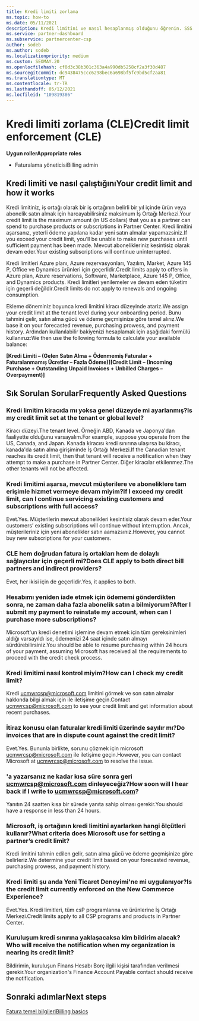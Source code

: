 ```yaml
---
title: Kredi limiti zorlama
ms.topic: how-to
ms.date: 05/11/2021
description: Kredi limitini ve nasıl hesaplanmış olduğunu öğrenin. SSS'yi içerir.
ms.service: partner-dashboard
ms.subservice: partnercenter-csp
author: sodeb
ms.author: sodeb
ms.localizationpriority: medium
ms.custom: SEOMAY.20
ms.openlocfilehash: cf0d3c38b301c363a4a990db5258cf2a3f30d487
ms.sourcegitcommit: dc9438475ccc6298bec6a698bf5fc9bd5cf2aa81
ms.translationtype: MT
ms.contentlocale: tr-TR
ms.lasthandoff: 05/12/2021
ms.locfileid: "109819386"
---
```

# <a name="credit-limit-enforcement-cle"></a><span data-ttu-id="488e5-104">Kredi limiti zorlama (CLE)</span><span class="sxs-lookup"><span data-stu-id="488e5-104">Credit limit enforcement (CLE)</span></span>

<span data-ttu-id="488e5-105">**Uygun roller**</span><span class="sxs-lookup"><span data-stu-id="488e5-105">**Appropriate roles**</span></span>

- <span data-ttu-id="488e5-106">Faturalama yöneticisi</span><span class="sxs-lookup"><span data-stu-id="488e5-106">Billing admin</span></span>

## <a name="your-credit-limit-and-how-it-works"></a><span data-ttu-id="488e5-107">Kredi limiti ve nasıl çalıştığını</span><span class="sxs-lookup"><span data-stu-id="488e5-107">Your credit limit and how it works</span></span>

<span data-ttu-id="488e5-108">Kredi limitiniz, iş ortağı olarak bir iş ortağının belirli bir yıl içinde ürün veya abonelik satın almak için harcayabilirsiniz maksimum İş Ortağı Merkezi.</span><span class="sxs-lookup"><span data-stu-id="488e5-108">Your credit limit is the maximum amount (in US dollars) that you as a partner can spend to purchase products or subscriptions in Partner Center.</span></span> <span data-ttu-id="488e5-109">Kredi limitini aşarsanız, yeterli ödeme yapılana kadar yeni satın almalar yapamazsiniz.</span><span class="sxs-lookup"><span data-stu-id="488e5-109">If you exceed your credit limit, you’ll be unable to make new purchases until sufficient payment has been made.</span></span> <span data-ttu-id="488e5-110">Mevcut abonelikleriniz kesintisiz olarak devam eder.</span><span class="sxs-lookup"><span data-stu-id="488e5-110">Your existing subscriptions will continue uninterrupted.</span></span>

<span data-ttu-id="488e5-111">Kredi limitleri Azure planı, Azure rezervasyonları, Yazılım, Market, Azure 145 P, Office ve Dynamics ürünleri için geçerlidir.</span><span class="sxs-lookup"><span data-stu-id="488e5-111">Credit limits apply to offers in Azure plan, Azure reservations, Software, Marketplace, Azure 145 P, Office, and Dynamics products.</span></span> <span data-ttu-id="488e5-112">Kredi limitleri yenilemeler ve devam eden tüketim için geçerli değildir.</span><span class="sxs-lookup"><span data-stu-id="488e5-112">Credit limits do not apply to renewals and ongoing consumption.</span></span>

<span data-ttu-id="488e5-113">Ekleme döneminiz boyunca kredi limitini kiracı düzeyinde atariz.</span><span class="sxs-lookup"><span data-stu-id="488e5-113">We assign your credit limit at the tenant level during your onboarding period.</span></span> <span data-ttu-id="488e5-114">Bunu tahmini gelir, satın alma gücü ve ödeme geçmişinize göre temel alırız.</span><span class="sxs-lookup"><span data-stu-id="488e5-114">We base it on your forecasted revenue, purchasing prowess, and payment history.</span></span> <span data-ttu-id="488e5-115">Ardından kullanılabilir bakiyenizi hesaplamak için aşağıdaki formülü kullanıruz:</span><span class="sxs-lookup"><span data-stu-id="488e5-115">We then use the following formula to calculate your available balance:</span></span>

<span data-ttu-id="488e5-116">**[Kredi Limiti – (Gelen Satın Alma + Ödenmemiş Faturalar + Faturalanmamış Ücretler – Fazla Ödeme)]**</span><span class="sxs-lookup"><span data-stu-id="488e5-116">**[Credit Limit – (Incoming Purchase + Outstanding Unpaid Invoices + Unbilled Charges – Overpayment)]**</span></span>

## <a name="frequently-asked-questions"></a><span data-ttu-id="488e5-117">Sık Sorulan Sorular</span><span class="sxs-lookup"><span data-stu-id="488e5-117">Frequently Asked Questions</span></span>

### <a name="is-my-credit-limit-set-at-the-tenant-or-global-level"></a><span data-ttu-id="488e5-118">Kredi limitim kiracıda mı yoksa genel düzeyde mi ayarlanmış?</span><span class="sxs-lookup"><span data-stu-id="488e5-118">Is my credit limit set at the tenant or global level?</span></span>

<span data-ttu-id="488e5-119">Kiracı düzeyi.</span><span class="sxs-lookup"><span data-stu-id="488e5-119">The tenant level.</span></span> <span data-ttu-id="488e5-120">Örneğin ABD, Kanada ve Japonya'dan faaliyette olduğunu varsayalım.</span><span class="sxs-lookup"><span data-stu-id="488e5-120">For example, suppose you operate from the US, Canada, and Japan.</span></span> <span data-ttu-id="488e5-121">Kanada kiracısı kredi sınırına ulaşırsa bu kiracı, kanada'da satın alma girişiminde İş Ortağı Merkezi.</span><span class="sxs-lookup"><span data-stu-id="488e5-121">If the Canadian tenant reaches its credit limit, then that tenant will receive a notification when they attempt to make a purchase in Partner Center.</span></span> <span data-ttu-id="488e5-122">Diğer kiracılar etkilenmez.</span><span class="sxs-lookup"><span data-stu-id="488e5-122">The other tenants will not be affected.</span></span> 

### <a name="if-i-exceed-my-credit-limit-can-i-continue-servicing-existing-customers-and-subscriptions-with-full-access"></a><span data-ttu-id="488e5-123">Kredi limitimi aşarsa, mevcut müşterilere ve aboneliklere tam erişimle hizmet vermeye devam miyim?</span><span class="sxs-lookup"><span data-stu-id="488e5-123">If I exceed my credit limit, can I continue servicing existing customers and subscriptions with full access?</span></span>

<span data-ttu-id="488e5-124">Evet.</span><span class="sxs-lookup"><span data-stu-id="488e5-124">Yes.</span></span> <span data-ttu-id="488e5-125">Müşterilerin mevcut abonelikleri kesintisiz olarak devam eder.</span><span class="sxs-lookup"><span data-stu-id="488e5-125">Your customers’ existing subscriptions will continue without interruption.</span></span> <span data-ttu-id="488e5-126">Ancak, müşterileriniz için yeni abonelikler satın aamazsınız.</span><span class="sxs-lookup"><span data-stu-id="488e5-126">However, you cannot buy new subscriptions for your customers.</span></span>

### <a name="does-cle-apply-to-both-direct-bill-partners-and-indirect-providers"></a><span data-ttu-id="488e5-127">CLE hem doğrudan fatura iş ortakları hem de dolaylı sağlayıcılar için geçerli mi?</span><span class="sxs-lookup"><span data-stu-id="488e5-127">Does CLE apply to both direct bill partners and indirect providers?</span></span>

<span data-ttu-id="488e5-128">Evet, her ikisi için de geçerlidir.</span><span class="sxs-lookup"><span data-stu-id="488e5-128">Yes, it applies to both.</span></span>

### <a name="after-i-submit-my-payment-to-reinstate-my-account-when-can-i-purchase-more-subscriptions"></a><span data-ttu-id="488e5-129">Hesabımı yeniden iade etmek için ödememi gönderdikten sonra, ne zaman daha fazla abonelik satın a bilmiyorum?</span><span class="sxs-lookup"><span data-stu-id="488e5-129">After I submit my payment to reinstate my account, when can I purchase more subscriptions?</span></span> 

<span data-ttu-id="488e5-130">Microsoft'un kredi denetimi işlemine devam etmek için tüm gereksinimleri aldığı varsayıldı ise, ödemenizi 24 saat içinde satın almayı sürdürebilirsiniz.</span><span class="sxs-lookup"><span data-stu-id="488e5-130">You should be able to resume purchasing within 24 hours of your payment, assuming Microsoft has received all the requirements to proceed with the credit check process.</span></span>

### <a name="how-can-i-check-my-credit-limit"></a><span data-ttu-id="488e5-131">Kredi limitimi nasıl kontrol miyim?</span><span class="sxs-lookup"><span data-stu-id="488e5-131">How can I check my credit limit?</span></span>

<span data-ttu-id="488e5-132">Kredi [ucmwrcsp@microsoft.com](mailto:ucmwrcsp@microsoft.com) limitini görmek ve son satın almalar hakkında bilgi almak için ile iletişime geçin.</span><span class="sxs-lookup"><span data-stu-id="488e5-132">Contact [ucmwrcsp@microsoft.com](mailto:ucmwrcsp@microsoft.com) to see your credit limit and get information about recent purchases.</span></span>

### <a name="do-invoices-that-are-in-dispute-count-against-the-credit-limit"></a><span data-ttu-id="488e5-133">İtiraz konusu olan faturalar kredi limiti üzerinde sayılır mı?</span><span class="sxs-lookup"><span data-stu-id="488e5-133">Do invoices that are in dispute count against the credit limit?</span></span>

<span data-ttu-id="488e5-134">Evet.</span><span class="sxs-lookup"><span data-stu-id="488e5-134">Yes.</span></span> <span data-ttu-id="488e5-135">Bununla birlikte, sorunu çözmek için microsoft [ucmwrcsp@microsoft.com](mailto:ucmwrcsp@microsoft.com) ile iletişime geçin.</span><span class="sxs-lookup"><span data-stu-id="488e5-135">However, you can contact Microsoft at [ucmwrcsp@microsoft.com](mailto:ucmwrcsp@microsoft.com) to resolve the issue.</span></span>

### <a name="how-soon-will-i-hear-back-if-i-write-to-ucmwrcspmicrosoftcom"></a><span data-ttu-id="488e5-136">'a yazarsanız ne kadar kısa süre sonra geri ucmwrcsp@microsoft.com dinleyeceğiz?</span><span class="sxs-lookup"><span data-stu-id="488e5-136">How soon will I hear back if I write to ucmwrcsp@microsoft.com?</span></span>

<span data-ttu-id="488e5-137">Yanıtın 24 saatten kısa bir sürede yanıta sahip olması gerekir.</span><span class="sxs-lookup"><span data-stu-id="488e5-137">You should have a response in less than 24 hours.</span></span> 

### <a name="what-criteria-does-microsoft-use-for-setting-a-partners-credit-limit"></a><span data-ttu-id="488e5-138">Microsoft, iş ortağının kredi limitini ayarlarken hangi ölçütleri kullanır?</span><span class="sxs-lookup"><span data-stu-id="488e5-138">What criteria does Microsoft use for setting a partner’s credit limit?</span></span>

<span data-ttu-id="488e5-139">Kredi limitini tahmin edilen gelir, satın alma gücü ve ödeme geçmişinize göre belirleriz.</span><span class="sxs-lookup"><span data-stu-id="488e5-139">We determine your credit limit based on your forecasted revenue, purchasing prowess, and payment history.</span></span>

### <a name="is-the-credit-limit-currently-enforced-on-the-new-commerce-experience"></a><span data-ttu-id="488e5-140">Kredi limiti şu anda Yeni Ticaret Deneyimi'ne mi uygulanıyor?</span><span class="sxs-lookup"><span data-stu-id="488e5-140">Is the credit limit currently enforced on the New Commerce Experience?</span></span>

<span data-ttu-id="488e5-141">Evet.</span><span class="sxs-lookup"><span data-stu-id="488e5-141">Yes.</span></span> <span data-ttu-id="488e5-142">Kredi limitleri, tüm csP programlarına ve ürünlerine İş Ortağı Merkezi.</span><span class="sxs-lookup"><span data-stu-id="488e5-142">Credit limits apply to all CSP programs and products in Partner Center.</span></span>

### <a name="who-will-receive-the-notification-when-my-organization-is-nearing-its-credit-limit"></a><span data-ttu-id="488e5-143">Kuruluşum kredi sınırına yaklaşacaksa kim bildirim alacak?</span><span class="sxs-lookup"><span data-stu-id="488e5-143">Who will receive the notification when my organization is nearing its credit limit?</span></span>

<span data-ttu-id="488e5-144">Bildirimin, kuruluşun Finans Hesabı Borç ilgili kişisi tarafından verilmesi gerekir.</span><span class="sxs-lookup"><span data-stu-id="488e5-144">Your organization's Finance Account Payable contact should receive the notification.</span></span>

## <a name="next-steps"></a><span data-ttu-id="488e5-145">Sonraki adımlar</span><span class="sxs-lookup"><span data-stu-id="488e5-145">Next steps</span></span>

[<span data-ttu-id="488e5-146">Fatura temel bilgileri</span><span class="sxs-lookup"><span data-stu-id="488e5-146">Billing basics</span></span>](./billing-basics.md)
